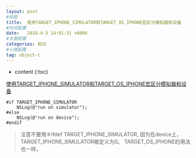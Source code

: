 ```yaml
---
layout: post
#标题
title:  使用TARGET_IPHONE_SIMULATOR和TARGET_OS_IPHONE宏区分模拟器和设备
#时间配置
date:   2018-4-3 14:01:31 +0800
#大类配置
categories: 知识
#小类配置
tag: object-c
---
```

  
* content
{:toc}

<a href="https://blog.csdn.net/tjsjping/article/details/6920570" target="_blank">使用TARGET_IPHONE_SIMULATOR和TARGET_OS_IPHONE宏区分模拟器和设备</a><br>

```
#if TARGET_IPHONE_SIMULATOR
    NSLog(@"run on simulator");
#else
    NSLog(@"run on device");
#endif
```

> 注意不要用＃ifdef TARGET_IPHONE_SIMULATOR, 因为在device上， TARGET_IPHONE_SIMULATOR被定义为0。
> TARGET_OS_IPHONE的用法也一样。